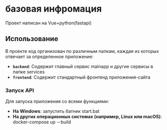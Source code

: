 # базовая инфромация
Проект написан на Vue+python(fastapi)
## Использование

В проекте код организован по различным папкам, каждая из которых отвечает за определенное приложение:

- **`backend`**: Содержит главный сервис mainapp и другие сервисы в папке services
- **`frontend`**: Содержит стандартный фронтенд приложения-сайта
### Запуск API
Для запуска приложения со всеми функциями:

- **На Windows**:
  запустить батник start.bat
- **На других операционных системах (например, Linux или macOS)**:
  docker-compose up --build
